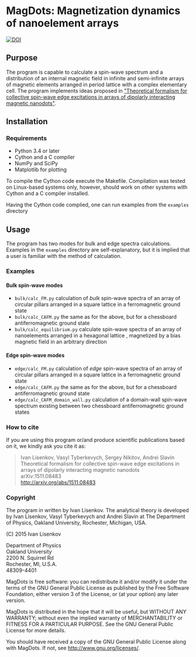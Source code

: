 # MagDots: Magnetization dynamics of nanoelement arrays

[![DOI](https://zenodo.org/badge/19702/ivlis/MagDots.svg)](https://zenodo.org/badge/latestdoi/19702/ivlis/MagDots)

## Purpose

The program is capable to calculate a spin-wave spectrum and a distribution of an internal magnetic
field in infinite and semi-infinite arrays of magnetic elements arranged in period lattice with a
complex elementary cell. The program implements ideas proposed in ["Theoretical formalism for
collective spin-wave edge excitations in arrays of dipolarly interacting magnetic
nanodots"](http://arxiv.org/abs/1511.08483).

## Installation

### Requirements
* Python 3.4 or later
* Cython and a C compiler
* NumPy and SciPy
* Matplotlib for plotting

To compile the Cython code execute the Makefile. Compilation was tested on Linux-based systems only,
however, should work on other systems with Cython and a C compiler installed. 

Having the Cython code complied, one can run examples from the `examples` directory

## Usage

The program has two modes for bulk and edge spectra calculations. Examples in the `examples`
directory are self-explanatory, but it is implied that a user is familiar with the method of calculation.

### Examples

#### Bulk spin-wave modes
* `bulk/calc_FM.py` calculation of *bulk* spin-wave spectra of an array of circular pillars arranged in a
  square lattice in a ferromagnetic ground state
* `bulk/calc_CAFM.py` the same as for the above, but for a chessboard antiferromagnetic ground state
* `bulk/calc_equilibrium.py` calculate spin-wave spectra of an array of nanoelements arranged in a
  hexagonal lattice , magnetized by a bias magnetic field in an arbitrary direction

#### Edge spin-wave modes
* `edge/calc_FM.py` calculation of *edge* spin-wave spectra of an array of circular pillars arranged in a
  square lattice in a ferromagnetic ground state
* `edge/calc_CAFM.py` the same as for the above, but for a chessboard antiferromagnetic ground state
* `edge/calc_CAFM_domain_wall.py` calculation of a domain-wall spin-wave spectrum existing between
  two chessboard antiferromagnetic ground states

### How to cite 

If you are using this program or/and produce scientific publications based on it,
we kindly ask you cite it as:

> Ivan Lisenkov, Vasyl Tyberkevych, Sergey Nikitov, Andrei Slavin  
> Theoretical formalism for collective spin-wave edge excitations in arrays of dipolarly interacting magnetic nanodots  
> arXiv:1511.08483  
> http://arxiv.org/abs/1511.08483


### Copyright

The program in written by Ivan Lisenkov. The analytical theory is developed by Ivan Lisenkov, Vasyl
Tyberkevych and Andrei Slavin at The Department of Physics, Oakland University, Rochester, Michigan, USA.

(C) 2015 Ivan Lisenkov

Department of Physics  
Oakland University  
2200 N. Squirrel Rd  
Rochester, MI, U.S.A.  
48309-4401

MagDots is free software: you can redistribute it and/or modify
it under the terms of the GNU General Public License as published by
the Free Software Foundation, either version 3 of the License, or
(at your option) any later version.

MagDots is distributed in the hope that it will be useful,
but WITHOUT ANY WARRANTY; without even the implied warranty of
MERCHANTABILITY or FITNESS FOR A PARTICULAR PURPOSE.  See the
GNU General Public License for more details.

You should have received a copy of the GNU General Public License
along with MagDots.  If not, see <http://www.gnu.org/licenses/>.



